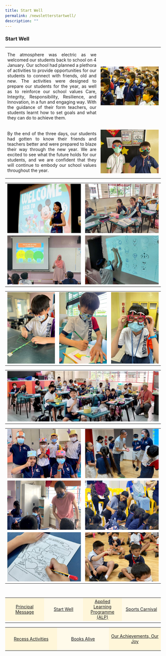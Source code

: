 ```yaml
---
title: Start Well
permalink: /newsletterstartwell/
description: ""
---
```

### Start Well

<table><tbody>
<tr>
<td style="text-align: center; width: 60%;"><p align="justify">The atmosphere was electric as we welcomed our students back to school on 4 January.  Our school had planned a plethora of activities to provide opportunities for our students to connect with friends, old and new. The activities were designed to prepare our students for the year, as well as to reinforce our school values Care, Integrity, Responsibility, Resilience, and Innovation, in a fun and engaging way. With the guidance of their form teachers, our students learnt how to set goals and what they can do to achieve them. </p></td>
<td style="text-align: center; width: 40%;"><img src="/images/Newsletter/newsletter02_01.jpg"></td>
</tr>
<tr>
<td style="text-align: center; width: 60%;"><p align="justify">By the end of the three days, our students had gotten to know their friends and teachers better and were prepared to blaze their way through the new year. We are excited to see what the future holds for our students, and we are confident that they will continue to embody our school values throughout the year.</p></td>
<td style="text-align: center; width: 40%;"><img src="/images/Newsletter/newsletter02_02.jpg"></td>
</tr>
</tbody></table>

<table><tbody>
<tr>
<td style="width: 50%;"><img src="/images/Newsletter/newsletter02_03.jpg"></td>
<td style="width: 50%;"><img src="/images/Newsletter/newsletter02_04.jpg"></td>
</tr>
	<tr>
<td style="width: 50%;"><img src="/images/Newsletter/newsletter02_05.jpg"></td>
<td style="width: 50%;"><img src="/images/Newsletter/newsletter02_06.jpg"></td>
</tr>
</tbody></table>

<table><tbody>
<tr>
<td style="width: 33%;"><img src="/images/Newsletter/newsletter02_07.jpg"></td>
<td style="width: 33%;"><img src="/images/Newsletter/newsletter02_08.jpg"></td>
<td style="width: 33%;"><img src="/images/Newsletter/newsletter02_09.jpg"></td>
</tr>
</tbody></table>

<table><tbody>
<tr>
<td style="width: 100%;"><img src="/images/Newsletter/newsletter02_10.jpg"></td>

</tr>
</tbody></table>

<table><tbody>
<tr>
<td style="width: 50%;"><img src="/images/Newsletter/newsletter02_11.jpg"></td>
<td style="width: 50%;"><img src="/images/Newsletter/newsletter02_12.jpg"></td>
</tr>
	<tr>
<td style="width: 50%;"><img src="/images/Newsletter/newsletter02_13.jpg"></td>
<td style="width: 50%;"><img src="/images/Newsletter/newsletter02_14.jpg"></td>
</tr>
	<tr>
<td style="width: 50%;"><img src="/images/Newsletter/newsletter02_15.jpg"></td>
<td style="width: 50%;"><img src="/images/Newsletter/newsletter02_16.jpg"></td>
</tr>
</tbody></table>



<br>
<table style="width: 100%;" border="0">
<tbody>
<tr style="height: 75px;"><td style="text-align: center; width: 25%; vertical-align: middle;background-color: #FFF6D9; border-color: white;"><a href="/newsletterprincipalmessage/">Principal Message</a></td>
<td style="text-align: center; width: 25%; vertical-align: middle;background-color: #FFFAEA; border-color: white;"><a href="/newsletterstartwell">Start Well </a></td>
<td style="text-align: center; width: 25%; vertical-align: middle;background-color: #FFF6D9; border-color: white;"><a href="/newsletteralp">Applied Learning Programme (ALP)</a></td>
<td style="text-align: center; width: 25%; vertical-align: middle; background-color: #FFFAEA; border-color: white;"><a href="/newslettersportcarnival">Sports Carnival</a></td>
	</tr><tr><td></td></tr></tbody>
</table>
	
<table style="width: 100%;" border="0">
<tbody>
<tr style="height: 75px;"><td style="text-align: center; width: 33%; vertical-align: middle;background-color: #FFF6D9; border-color: white;"><a href="/newsletterrecessactivities">Recess Activities</a></td>
<td style="text-align: center; width: 33%; vertical-align: middle; background-color: #FFFAEA; border-color: white;"><a href="/newsletterbooksalive">Books Alive</a></td>
<td style="text-align: center; width: 33%; vertical-align: middle;background-color: #FFF6D9; border-color: white;"><a href="/newsletterourachievements">Our Achievements, Our Joy</a></td>
</tr></tbody>
</table>
